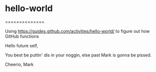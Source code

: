 # hello-world
==============

Using https://guides.github.com/activities/hello-world/ to figure out how GitHub functions

Hello future self, 

You best be puttin' dis in your noggin, else past Mark is gonna be pissed.

Cheerio,
Mark

